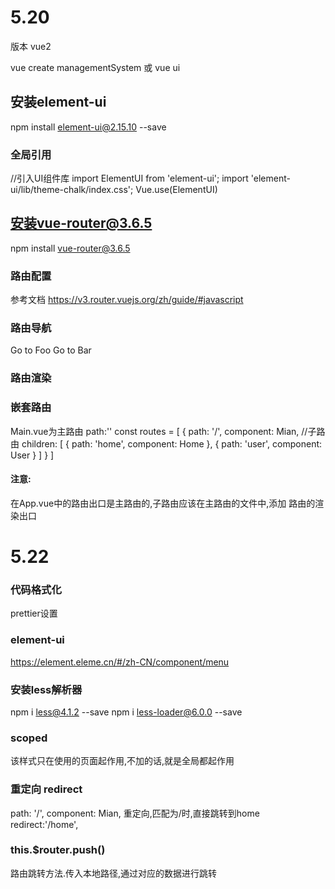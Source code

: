 # 5.20
版本 vue2

vue create managementSystem
或 vue ui

## 安装element-ui
npm install element-ui@2.15.10 --save 

### 全局引用
//引入UI组件库
import ElementUI from 'element-ui';
import 'element-ui/lib/theme-chalk/index.css';
Vue.use(ElementUI)

## 安装vue-router@3.6.5
npm install vue-router@3.6.5

### 路由配置
参考文档 https://v3.router.vuejs.org/zh/guide/#javascript

### 路由导航
<router-link to="/home">Go to Foo</router-link>
<router-link to="/user">Go to Bar</router-link>

### 路由渲染
 <router-view></router-view>

### 嵌套路由
Main.vue为主路由 path:'\'
const routes = [
    {
        path: '/',
        component: Mian,
        //子路由
        children: [
            { path: 'home', component: Home },
            { path: 'user', component: User }
        ]
    }
]

#### 注意:
在App.vue中的路由出口是主路由的,子路由应该在主路由的文件中,添加
路由的渲染出口
 <router-view></router-view>

# 5.22

### 代码格式化
prettier设置

### element-ui
https://element.eleme.cn/#/zh-CN/component/menu

### 安装less解析器
npm i less@4.1.2 --save
npm i less-loader@6.0.0 --save

### scoped
该样式只在使用的页面起作用,不加的话,就是全局都起作用

### 重定向   redirect
 path: '/',
        component: Mian,
        重定向,匹配为/时,直接跳转到home
        redirect:'/home',
### this.$router.push()
路由跳转方法.传入本地路径,通过对应的数据进行跳转